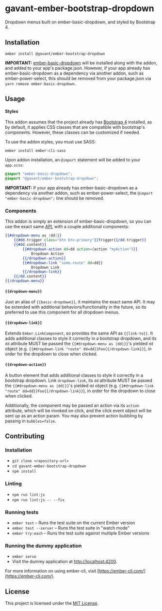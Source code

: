 gavant-ember-bootstrap-dropdown
==============================================================================

Dropdown menus built on ember-basic-dropdown, and styled by Bootstrap 4.

Installation
------------------------------------------------------------------------------

```
ember install @gavant/ember-bootstrap-dropdown
```
**IMPORTANT:** [ember-basic-dropdown](https://github.com/cibernox/ember-basic-dropdown) will be installed along with the addon, and added to your app's package.json. However, if your app already has ember-basic-dropdown as a dependency via another addon, such as ember-power-select, this should be removed from your package.json via `yarn remove ember-basic-dropdown`.

Usage
------------------------------------------------------------------------------

#### Styles

This addon assumes that the project already has [Bootstrap 4](https://github.com/twbs/bootstrap#quick-start) installed, as by default, it applies CSS classes
that are compatible with bootstrap's components. However, these classes can be customized if needed.

To use the addon styles, you must use SASS:
```
ember install ember-cli-sass
```

Upon addon installation, an `@import` statement will be added to your `app.scss`:

```scss
@import "ember-basic-dropdown";
@import "@gavant/ember-bootstrap-dropdown";
```
**IMPORTANT:** If your app already has ember-basic-dropdown as a dependency via another addon, such as ember-power-select, the `@import "ember-basic-dropdown";` line should be removed.

### Components

This addon is simply an extension of ember-basic-dropdown, so you can use the exact same [API](https://ember-basic-dropdown.com/docs/api-reference), with a couple additional components:

```hbs
{{#dropdown-menu as |dd|}}
    {{#dd.trigger class="btn btn-primary"}}Trigger{{/dd.trigger}}
    {{#dd.content}}
        {{#dropdown-action dd=dd action=(action "myAction")}}
            Dropdown Action
        {{/dropdown-action}}
        {{#dropdown-link "some.route" dd=dd}}
            Dropdown Link
        {{/dropdown-link}}
    {{/dd.content}}
{{/dropdown-menu}}
```

#### `{{dropdown-menu}}`

Just an alias of `{{basic-dropdown}}`, it maintains the exact same API. It may be extended with additional behaviors/functionality in the future, so its preferred to use this component for all dropdown menus.

#### `{{dropdown-link}}`

Extends `Ember.LinkComponent`, so provides the same API as `{{link-to}}`. It adds additional classes to style it correctly in a bootstrap dropdown, and its `dd` attribute MUST be passed the `{{#dropdown-menu as |dd|}}`'s yielded `dd` object (e.g. `{{#dropdown-link "route" dd=dd}}Foo{{/dropdown-link}}`), in order for the dropdown to close when clicked.

#### `{{dropdown-action}}`

A button element that adds additional classes to style it correctly in a bootstrap dropdown. Link `dropdown-link`, its `dd` attribute MUST be passed the `{{#dropdown-menu as |dd|}}`'s yielded `dd` object (e.g. `{{#dropdown-link "route" dd=dd}}Foo{{/dropdown-link}}`), in order for the dropdown to close when clicked.

Additionally, the component may be passed an action via its `action` attribute, which will be invoked on click, and the click event object will be sent up as an action param. You may also prevent action bubbling by passing in `bubbles=false`.

Contributing
------------------------------------------------------------------------------

### Installation

* `git clone <repository-url>`
* `cd gavant-ember-bootstrap-dropdown`
* `npm install`

### Linting

* `npm run lint:js`
* `npm run lint:js -- --fix`

### Running tests

* `ember test` – Runs the test suite on the current Ember version
* `ember test --server` – Runs the test suite in "watch mode"
* `ember try:each` – Runs the test suite against multiple Ember versions

### Running the dummy application

* `ember serve`
* Visit the dummy application at [http://localhost:4200](http://localhost:4200).

For more information on using ember-cli, visit [https://ember-cli.com/](https://ember-cli.com/).

License
------------------------------------------------------------------------------

This project is licensed under the [MIT License](LICENSE.md).
